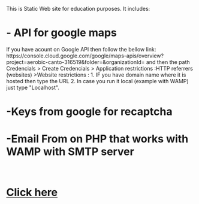 This is Static Web site for education purposes. It includes:
<h1>- API for google maps</h1> 
If you have acount on Google API then follow the bellow link:
https://console.cloud.google.com/google/maps-apis/overview?project=aerobic-canto-316519&folder=&organizationId=  and then the path 
Credencials > Create Credencials > Application restrictions :HTTP referrers (websites) >Website restrictions :
1. IF you have domain name where it is hosted then type the URL 
2. In case you run it local (example with WAMP) just type "Localhost".


<h1>-Keys from google for recaptcha</h1>

<h1>-Email From on PHP that works with WAMP with SMTP server</h1>

<br>
<h1><a href="https://kara710.github.io">Click here</a><h1>
